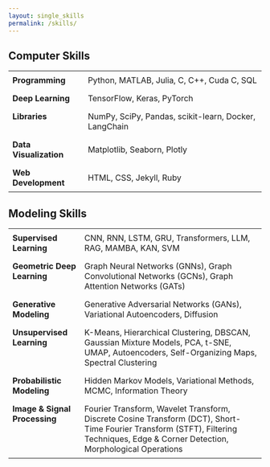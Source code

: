 ```yaml
---
layout: single_skills
permalink: /skills/
---
```

<div class="skills-page">
<!-- ### Computer Skills  title: "Skills"-->
<div class="project-title-wrapper" style="text-align: left; margin-top: 1.5em; margin-bottom: 0.5em;">
<h2 class="color-title"> Computer Skills </h2>
</div>

<table class="skills-table" style="width: 100%; border-collapse: collapse;">
  <tbody>
    <tr>
      <td style="padding: 0.5em; vertical-align: top; "><strong>Programming</strong></td>
      <td style="padding: 0.5em;">Python, MATLAB, Julia, C, C++, Cuda C, SQL</td>
    </tr>
    <tr>
      <td style="padding: 0.5em; vertical-align: top;"><strong>Deep Learning</strong></td>
      <td style="padding: 0.5em;">TensorFlow, Keras, PyTorch</td>
    </tr>
    <tr>
      <td style="padding: 0.5em; vertical-align: top;"><strong>Libraries</strong></td>
      <td style="padding: 0.5em;">NumPy, SciPy, Pandas, scikit-learn, Docker, LangChain</td>
    </tr>
    <tr>
      <td style="padding: 0.5em; vertical-align: top;"><strong>Data Visualization</strong></td>
      <td style="padding: 0.5em;">Matplotlib, Seaborn, Plotly</td>
    </tr>
    <tr>
      <td style="padding: 0.5em; vertical-align: top;"><strong>Web Development</strong></td>
      <td style="padding: 0.5em;">HTML, CSS, Jekyll, Ruby</td>
    </tr>
  </tbody>
</table>



<div class="project-title-wrapper" style="text-align: left; margin-top: 1.5em; margin-bottom: 0.5em;">
<h2 class="color-title"> Modeling Skills </h2>
</div>
<table class="skills-table" style="width: 100%; border-collapse: collapse;">
  <tbody>
    <tr>
      <td style="padding: 0.5em; vertical-align: top;"><strong>Supervised Learning</strong></td>
      <td style="padding: 0.5em;">CNN, RNN, LSTM, GRU, Transformers, LLM, RAG, MAMBA, KAN, SVM</td>
    </tr>
    <tr>
      <td style="padding: 0.5em; vertical-align: top;"><strong>Geometric Deep Learning</strong></td>
      <td style="padding: 0.5em;">Graph Neural Networks (GNNs), Graph Convolutional Networks (GCNs), Graph Attention Networks (GATs)</td>
    </tr>
    <tr>
      <td style="padding: 0.5em; vertical-align: top;"><strong>Generative Modeling</strong></td>
      <td style="padding: 0.5em;">Generative Adversarial Networks (GANs), Variational Autoencoders, Diffusion</td>
    </tr>
    <tr>
      <td style="padding: 0.5em; vertical-align: top;"><strong>Unsupervised Learning</strong></td>
      <td style="padding: 0.5em;">K-Means, Hierarchical Clustering, DBSCAN, Gaussian Mixture Models, PCA, t-SNE, UMAP, Autoencoders, Self-Organizing Maps, Spectral Clustering</td>
    </tr>
    <tr>
      <td style="padding: 0.5em; vertical-align: top;"><strong>Probabilistic Modeling</strong></td>
      <td style="padding: 0.5em;">Hidden Markov Models, Variational Methods, MCMC, Information Theory</td>
    </tr>
    <tr>
      <td style="padding: 0.5em; vertical-align: top;"><strong>Image &amp; Signal Processing</strong></td>
      <td style="padding: 0.5em;">Fourier Transform, Wavelet Transform, Discrete Cosine Transform (DCT), Short-Time Fourier Transform (STFT), Filtering Techniques, Edge &amp; Corner Detection, Morphological Operations</td>
    </tr>
  </tbody>
</table>
</div>
